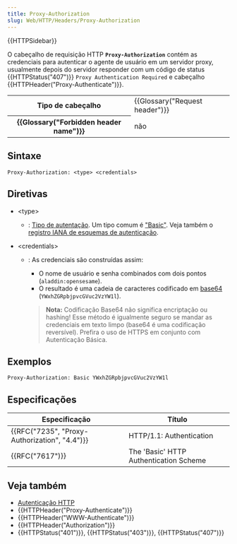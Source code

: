 ```yaml
---
title: Proxy-Authorization
slug: Web/HTTP/Headers/Proxy-Authorization
---
```


{{HTTPSidebar}}

O cabeçalho de requisição HTTP **`Proxy-Authorization`** contém as credenciais para autenticar o agente de usuário em um servidor proxy, usualmente depois do servidor responder com um código de status {{HTTPStatus("407")}} `Proxy Authentication Required` e cabeçalho {{HTTPHeader("Proxy-Authenticate")}}.

<table class="properties">
  <tbody>
    <tr>
      <th scope="row">Tipo de cabeçalho</th>
      <td>{{Glossary("Request header")}}</td>
    </tr>
    <tr>
      <th scope="row">{{Glossary("Forbidden header name")}}</th>
      <td>não</td>
    </tr>
  </tbody>
</table>

## Sintaxe

```
Proxy-Authorization: <type> <credentials>
```

## Diretivas

- \<type>
  - : [Tipo de autentação](/pt-BR/docs/Web/HTTP/Authentication#Authentication_schemes). Um tipo comum é ["Basic"](/pt-BR/docs/Web/HTTP/Authentication#Basic_authentication_scheme). Veja também o [registro IANA de esquemas de autenticação](http://www.iana.org/assignments/http-authschemes/http-authschemes.xhtml).
- \<credentials>

  - : As credenciais são construídas assim:

    - O nome de usuário e senha combinados com dois pontos (`aladdin:opensesame`).
    - O resultado é uma cadeia de caracteres codificado em [base64](/pt-BR/docs/Web/API/WindowBase64/Base64_encoding_and_decoding) (`YWxhZGRpbjpvcGVuc2VzYW1l`).

    > **Nota:** Codificação Base64 não significa encriptação ou hashing! Esse método é igualmente seguro se mandar as credenciais em texto limpo (base64 é uma codificação reversível). Prefira o uso de HTTPS em conjunto com Autenticação Básica.

## Exemplos

```
Proxy-Authorization: Basic YWxhZGRpbjpvcGVuc2VzYW1l
```

## Especificações

| Especificação                                                | Título                                 |
| ------------------------------------------------------------ | -------------------------------------- |
| {{RFC("7235", "Proxy-Authorization", "4.4")}} | HTTP/1.1: Authentication               |
| {{RFC("7617")}}                                         | The 'Basic' HTTP Authentication Scheme |

## Veja também

- [Autenticação HTTP](/pt-BR/docs/Web/HTTP/Authentication)
- {{HTTPHeader("Proxy-Authenticate")}}
- {{HTTPHeader("WWW-Authenticate")}}
- {{HTTPHeader("Authorization")}}
- {{HTTPStatus("401")}}, {{HTTPStatus("403")}}, {{HTTPStatus("407")}}
